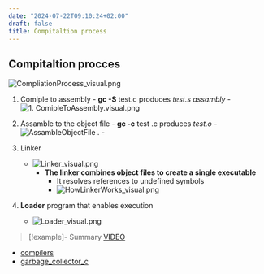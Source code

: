 ```yaml
---
date: "2024-07-22T09:10:24+02:00"
draft: false
title: Compitaltion process
---
```


## Compitaltion procces

![CompliationProcess_visual.png](/Notes/CompliationProcess_visual.png)
1. Comiple to assembly - **gc -S** test.c produces *test.s assambly* -
![1.
ComipleToAssembly.visual.png](/Notes/1.%20ComipleToAssembly.visual.png)
2. Assamble to the object file - **gc -c** test .c produces *test.o* -
![AssambleObjectFile .](/Notes/AssambleObjectFile_.visual.png) -

3.  Linker
    -   ![Linker_visual.png](/Notes/Linker_visual.png "fig:fig:fig:")
        -   **The linker combines object files to create a single
            executable**
            -   It resolves references to undefined symbols
            -   ![HowLinkerWorks_visual.png](/Notes/HowLinkerWorks_visual.png "fig:fig:fig:")
4.  **Loader** program that enables execution
    -   ![Loader_visual.png](/Notes/Loader_visual.png "fig:fig:fig:")

> \[!example\]- Summary
> [VIDEO](https://www.youtube.com/watch?v:N2y6csonII4)

-   [compilers](/Notes/posts/compilers)
-   [garbage_collector_c](/Notes/posts/Linux/Kernel/garbage_collector_c)
